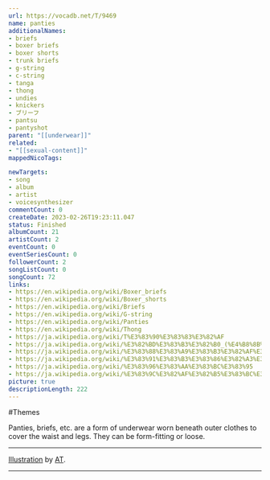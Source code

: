 ```yaml
---
url: https://vocadb.net/T/9469
name: panties
additionalNames: 
- briefs
- boxer briefs
- boxer shorts
- trunk briefs
- g-string
- c-string
- tanga
- thong
- undies
- knickers
- ブリーフ
- pantsu
- pantyshot
parent: "[[underwear]]"
related:
- "[[sexual-content]]"
mappedNicoTags:

newTargets:
- song
- album
- artist
- voicesynthesizer
commentCount: 0
createDate: 2023-02-26T19:23:11.047
status: Finished
albumCount: 21
artistCount: 2
eventCount: 0
eventSeriesCount: 0
followerCount: 2
songListCount: 0
songCount: 72
links: 
- https://en.wikipedia.org/wiki/Boxer_briefs
- https://en.wikipedia.org/wiki/Boxer_shorts
- https://en.wikipedia.org/wiki/Briefs
- https://en.wikipedia.org/wiki/G-string
- https://en.wikipedia.org/wiki/Panties
- https://en.wikipedia.org/wiki/Thong
- https://ja.wikipedia.org/wiki/T%E3%83%90%E3%83%83%E3%82%AF
- https://ja.wikipedia.org/wiki/%E3%82%BD%E3%83%B3%E3%82%B0_(%E4%B8%8B%E7%9D%80)
- https://ja.wikipedia.org/wiki/%E3%83%88%E3%83%A9%E3%83%B3%E3%82%AF%E3%82%B9
- https://ja.wikipedia.org/wiki/%E3%83%91%E3%83%B3%E3%83%86%E3%82%A3%E3%83%BC
- https://ja.wikipedia.org/wiki/%E3%83%96%E3%83%AA%E3%83%BC%E3%83%95
- https://ja.wikipedia.org/wiki/%E3%83%9C%E3%82%AF%E3%82%B5%E3%83%BC%E3%83%96%E3%83%AA%E3%83%BC%E3%83%95
picture: true
descriptionLength: 222
---
```


#Themes

Panties, briefs, etc. are a form of underwear worn beneath outer clothes to cover the waist and legs. They can be form-fitting or loose.

___

[Illustration](https://piapro.jp/t/usYP) by [AT](https://vocadb.net/Ar/116790).

---

